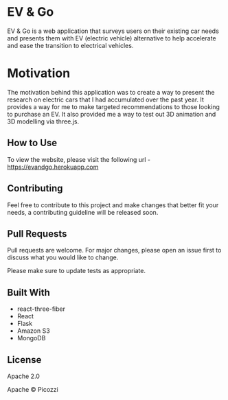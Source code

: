 # EV & Go

EV & Go is a web application that surveys users on their existing car needs and presents them with EV (electric vehicle) alternative to help accelerate and ease the transition to electrical vehicles.

# Motivation

The motivation behind this application was to create a way to present the research on electric cars that I had accumulated over the past year. It provides a way for me to make targeted recommendations to those looking to purchase an EV. It also provided me a way to test out 3D animation and 3D modelling via three.js.

## How to Use

To view the website, please visit the following url - https://evandgo.herokuapp.com

## Contributing

Feel free to contribute to this project and make changes that better fit your needs, a contributing guideline will be released soon.

## Pull Requests

Pull requests are welcome. For major changes, please open an issue first to discuss what you would like to change.

Please make sure to update tests as appropriate.

## Built With

- react-three-fiber
- React
- Flask
- Amazon S3
- MongoDB

## License

Apache 2.0

Apache © Picozzi
